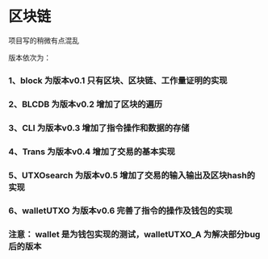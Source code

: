 # 区块链
  项目写的稍微有点混乱
  
版本依次为：
### 1、block 为版本v0.1 只有区块、区块链、工作量证明的实现
### 2、BLCDB 为版本v0.2 增加了区块的遍历
### 3、CLI 为版本v0.3 增加了指令操作和数据的存储
### 4、Trans 为版本v0.4 增加了交易的基本实现
### 5、UTXOsearch 为版本v0.5 增加了交易的输入输出及区块hash的实现
### 6、walletUTXO 为版本v0.6 完善了指令的操作及钱包的实现
### 注意： wallet 是为钱包实现的测试，walletUTXO_A 为解决部分bug后的版本